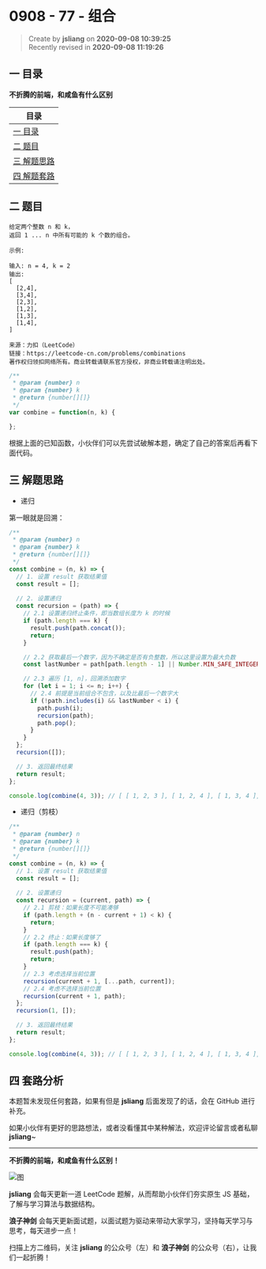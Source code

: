 0908 - 77 - 组合
===

> Create by **jsliang** on **2020-09-08 10:39:25**  
> Recently revised in **2020-09-08 11:19:26**

## 一 目录

**不折腾的前端，和咸鱼有什么区别**

| 目录 |
| --- |
| [一 目录](#chapter-one) |
| [二 题目](#chapter-two) |
| [三 解题思路](#chapter-three) |
| [四 解题套路](#chapter-four) |

## 二 题目



```
给定两个整数 n 和 k，
返回 1 ... n 中所有可能的 k 个数的组合。

示例:

输入: n = 4, k = 2
输出:
[
  [2,4],
  [3,4],
  [2,3],
  [1,2],
  [1,3],
  [1,4],
]

来源：力扣（LeetCode）
链接：https://leetcode-cn.com/problems/combinations
著作权归领扣网络所有。商业转载请联系官方授权，非商业转载请注明出处。
```

```js
/**
 * @param {number} n
 * @param {number} k
 * @return {number[][]}
 */
var combine = function(n, k) {

};
```

根据上面的已知函数，小伙伴们可以先尝试破解本题，确定了自己的答案后再看下面代码。

## 三 解题思路



* 递归

第一眼就是回溯：

```js
/**
 * @param {number} n
 * @param {number} k
 * @return {number[][]}
 */
const combine = (n, k) => {
  // 1. 设置 result 获取结果值
  const result = [];
  
  // 2. 设置递归
  const recursion = (path) => {
    // 2.1 设置递归终止条件，即当数组长度为 k 的时候
    if (path.length === k) {
      result.push(path.concat());
      return;
    }

    // 2.2 获取最后一个数字，因为不确定是否有负整数，所以这里设置为最大负数
    const lastNumber = path[path.length - 1] || Number.MIN_SAFE_INTEGER;

    // 2.3 遍历 [1, n]，回溯添加数字
    for (let i = 1; i <= n; i++) {
      // 2.4 前提是当前组合不包含，以及比最后一个数字大
      if (!path.includes(i) && lastNumber < i) {
        path.push(i);
        recursion(path);
        path.pop();
      }
    }
  };
  recursion([]);

  // 3. 返回最终结果
  return result;
};

console.log(combine(4, 3)); // [ [ 1, 2, 3 ], [ 1, 2, 4 ], [ 1, 3, 4 ], [ 2, 3, 4 ] ]
```

* 递归（剪枝）

```js
/**
 * @param {number} n
 * @param {number} k
 * @return {number[][]}
 */
const combine = (n, k) => {
  // 1. 设置 result 获取结果值
  const result = [];
  
  // 2. 设置递归
  const recursion = (current, path) => {
    // 2.1 剪枝：如果长度不可能凑够
    if (path.length + (n - current + 1) < k) {
      return;
    }
    // 2.2 终止：如果长度够了
    if (path.length === k) {
      result.push(path);
      return;
    }
    // 2.3 考虑选择当前位置
    recursion(current + 1, [...path, current]);
    // 2.4 考虑不选择当前位置
    recursion(current + 1, path);
  };
  recursion(1, []);

  // 3. 返回最终结果
  return result;
};

console.log(combine(4, 3)); // [ [ 1, 2, 3 ], [ 1, 2, 4 ], [ 1, 3, 4 ], [ 2, 3, 4 ] ]
```

## 四 套路分析



本题暂未发现任何套路，如果有但是 **jsliang** 后面发现了的话，会在 GitHub 进行补充。

如果小伙伴有更好的思路想法，或者没看懂其中某种解法，欢迎评论留言或者私聊 **jsliang**~

---

**不折腾的前端，和咸鱼有什么区别！**

![图](https://github.com/LiangJunrong/document-library/blob/master/public-repertory/img/z-index-small.png?raw=true)

**jsliang** 会每天更新一道 LeetCode 题解，从而帮助小伙伴们夯实原生 JS 基础，了解与学习算法与数据结构。

**浪子神剑** 会每天更新面试题，以面试题为驱动来带动大家学习，坚持每天学习与思考，每天进步一点！

扫描上方二维码，关注 **jsliang** 的公众号（左）和 **浪子神剑** 的公众号（右），让我们一起折腾！

